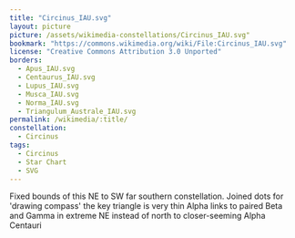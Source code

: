 ```yaml
---
title: "Circinus_IAU.svg"
layout: picture
picture: /assets/wikimedia-constellations/Circinus_IAU.svg"
bookmark: "https://commons.wikimedia.org/wiki/File:Circinus_IAU.svg"
license: "Creative Commons Attribution 3.0 Unported"
borders:
  - Apus_IAU.svg
  - Centaurus_IAU.svg
  - Lupus_IAU.svg
  - Musca_IAU.svg
  - Norma_IAU.svg
  - Triangulum_Australe_IAU.svg
permalink: /wikimedia/:title/
constellation:
  - Circinus
tags:
  - Circinus
  - Star Chart
  - SVG
---
```

Fixed bounds of this NE to SW far southern constellation. Joined dots for 'drawing compass' the key triangle is very thin Alpha links to paired Beta and Gamma in extreme NE instead of north to closer-seeming Alpha Centauri
